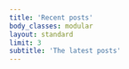```yaml
---
title: 'Recent posts'
body_classes: modular
layout: standard
limit: 3
subtitle: 'The latest posts'
---
```


